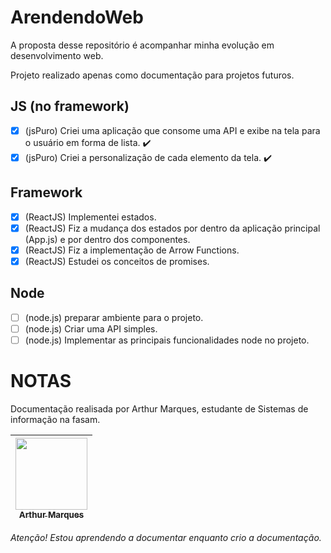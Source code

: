 # ArendendoWeb
 A proposta desse repositório é acompanhar minha evolução em desenvolvimento web.

 Projeto realizado apenas como documentação para projetos futuros.

## JS (no framework)
- [X] (jsPuro) Criei uma aplicação que consome uma API e exibe na tela para o usuário em forma de lista. :heavy_check_mark:
- [X] (jsPuro) Criei a personalização de cada elemento da tela. :heavy_check_mark:

## Framework
- [X] (ReactJS) Implementei estados.
- [X] (ReactJS) Fiz a mudança dos estados por dentro da aplicação principal (App.js) e por dentro dos componentes.
- [X] (ReactJS) Fiz a implementação de Arrow Functions.
- [X] (ReactJS) Estudei os conceitos de promises.

## Node
- [ ] (node.js) preparar ambiente para o projeto.
- [ ] (node.js) Criar uma API simples.
- [ ] (node.js) Implementar as principais funcionalidades node no projeto.

# NOTAS
Documentação realisada por Arthur Marques, estudante de Sistemas de informação na fasam.

[<img src="https://avatars.githubusercontent.com/u/92287360?s=96&v=4" width=115 > <br> <sub> Arthur Marques </sub>](https://github.com/DevArthurM) |
| :---: |

_Atenção! Estou aprendendo a documentar enquanto crio a documentação._